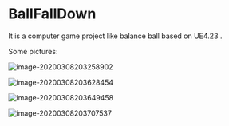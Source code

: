 # BallFallDown
It is a computer game project like balance ball based on UE4.23 .





Some pictures:

![image-20200308203258902](C:\Users\Dell\AppData\Roaming\Typora\typora-user-images\image-20200308203258902.png)

![image-20200308203628454](C:\Users\Dell\AppData\Roaming\Typora\typora-user-images\image-20200308203628454.png)

![image-20200308203649458](C:\Users\Dell\AppData\Roaming\Typora\typora-user-images\image-20200308203649458.png)

![image-20200308203707537](C:\Users\Dell\AppData\Roaming\Typora\typora-user-images\image-20200308203707537.png)